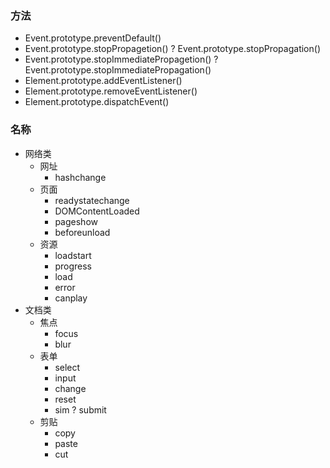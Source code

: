 ### 方法
* Event.prototype.preventDefault()
* Event.prototype.stopPropagetion() ? Event.prototype.stopPropagation()
* Event.prototype.stopImmediatePropagetion() ? Event.prototype.stopImmediatePropagation()
* Element.prototype.addEventListener()
* Element.prototype.removeEventListener()
* Element.prototype.dispatchEvent()

### 名称
* 网络类
    * 网址
        * hashchange
    * 页面
        * readystatechange
        * DOMContentLoaded
        * pageshow
        * beforeunload
    * 资源
        * loadstart
        * progress
        * load
        * error
        * canplay
* 文档类
    * 焦点
        * focus
        * blur
    * 表单
        * select
        * input
        * change
        * reset
        * sim ? submit
    * 剪贴
        * copy
        * paste
        * cut
